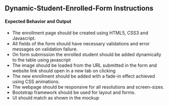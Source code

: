 ## Dynamic-Student-Enrolled-Form Instructions

#### Expected Behavior and Output
- The enrollment page should be created using  HTML5, CSS3 and Javascript.
- All fields of the form should have necessary validations and error messages on validation failure.
- On form submission the enrolled student should be added dynamically to the table using javascript
- The image should be loaded from the URL submitted in the form and website link should open in a new tab on clicking
- The new enrollment should be added with a fade-in effect achieved using CSS animations.
- The webpage should be responsive for all resolutions and screen-sizes.
- Bootstrap framework should be used for layout and forms.
- UI should match as shown in the mockup

